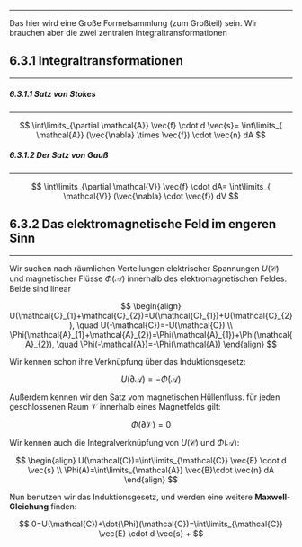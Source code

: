 ***

Das hier wird eine Große Formelsammlung (zum Großteil) sein. Wir brauchen aber die zwei zentralen Integraltransformationen

## 6.3.1 Integraltransformationen
***

##### 6.3.1.1 Satz von Stokes
***

$$
\int\limits_{\partial \mathcal{A}}  \vec{f} \cdot d  \vec{s}= \int\limits_{ \mathcal{A}} (\vec{\nabla} \times  \vec{f}) \cdot  \vec{n} dA
$$

##### 6.3.1.2 Der Satz von Gauß
***

$$
\int\limits_{\partial \mathcal{V}}  \vec{f} \cdot dA= \int\limits_{ \mathcal{V}} (\vec{\nabla} \cdot  \vec{f}) dV
$$

## 6.3.2 Das elektromagnetische Feld im engeren Sinn
***

Wir suchen nach räumlichen Verteilungen elektrischer Spannungen $U(\mathcal{C})$ und magnetischer Flüsse $\Phi(\mathcal{A})$ innerhalb des elektromagnetischen Feldes. Beide sind linear

$$
\begin{align}
U(\mathcal{C}_{1}+\mathcal{C}_{2})=U(\mathcal{C}_{1})+U(\mathcal{C}_{2}), \quad U(-\mathcal{C})=-U(\mathcal{C}) \\
\Phi(\mathcal{A}_{1}+\mathcal{A}_{2})=\Phi(\mathcal{A}_{1})+\Phi(\mathcal{A}_{2}), \quad \Phi(-\mathcal{A})=-\Phi(\mathcal{A})
\end{align}
$$

Wir kennen schon ihre Verknüpfung über das Induktionsgesetz:

$$
U(\partial \mathcal{A})=-\dot{\Phi}(\mathcal{A})
$$

Außerdem kennen wir den Satz vom magnetischen Hüllenfluss. für jeden geschlossenen Raum $\mathcal{V}$ innerhalb eines Magnetfelds gilt:

$$
\Phi(\partial \mathcal{V})=0
$$

Wir kennen auch die Integralverknüpfung von $U(\mathcal{C})$ und $\Phi(\mathcal{A})$:

$$
\begin{align}
U(\mathcal{C})=\int\limits_{\mathcal{C}} \vec{E} \cdot d  \vec{s} \\
\Phi(A)=\int\limits_{\mathcal{A}} \vec{B}\cdot  \vec{n} dA
\end{align}
$$

Nun benutzen wir das Induktionsgesetz, und werden eine weitere **Maxwell-Gleichung** finden:

$$
0=U(\mathcal{C})+\dot{\Phi}(\mathcal{C})=\int\limits_{\mathcal{C}} \vec{E} \cdot d  \vec{s} +
$$